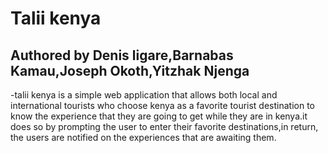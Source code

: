 # Talii kenya
## **Authored by Denis ligare,Barnabas Kamau,Joseph Okoth,Yitzhak Njenga**

-talii kenya is a simple web application that allows both local and international tourists who choose kenya as a favorite tourist destination to know the experience that they are going to get while they are in kenya.it does so by prompting the user to enter their favorite destinations,in return, the users are notified on the experiences that are awaiting them.